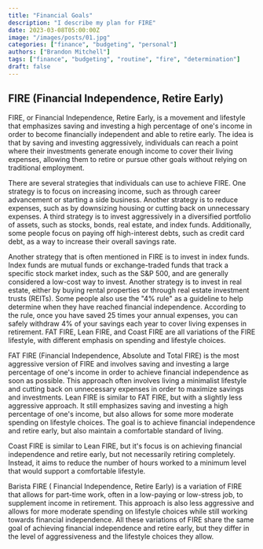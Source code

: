 ```yaml
---
title: "Financial Goals"
description: "I describe my plan for FIRE"
date: 2023-03-08T05:00:00Z
image: "/images/posts/01.jpg"
categories: ["finance", "budgeting", "personal"]
authors: ["Brandon Mitchell"]
tags: ["finance", "budgeting", "routine", "fire", "determination"]
draft: false
---
```


## FIRE (Financial Independence, Retire Early)

FIRE, or Financial Independence, Retire Early, is a movement and lifestyle that emphasizes saving and investing a high percentage of one's income in order to become financially independent and able to retire early. The idea is that by saving and investing aggressively, individuals can reach a point where their investments generate enough income to cover their living expenses, allowing them to retire or pursue other goals without relying on traditional employment.

There are several strategies that individuals can use to achieve FIRE. One strategy is to focus on increasing income, such as through career advancement or starting a side business. Another strategy is to reduce expenses, such as by downsizing housing or cutting back on unnecessary expenses. A third strategy is to invest aggressively in a diversified portfolio of assets, such as stocks, bonds, real estate, and index funds. Additionally, some people focus on paying off high-interest debts, such as credit card debt, as a way to increase their overall savings rate.

Another strategy that is often mentioned in FIRE is to invest in index funds. Index funds are mutual funds or exchange-traded funds that track a specific stock market index, such as the S&P 500, and are generally considered a low-cost way to invest. Another strategy is to invest in real estate, either by buying rental properties or through real estate investment trusts (REITs). Some people also use the "4% rule" as a guideline to help determine when they have reached financial independence. According to the rule, once you have saved 25 times your annual expenses, you can safely withdraw 4% of your savings each year to cover living expenses in retirement.
FAT FIRE, Lean FIRE, and Coast FIRE are all variations of the FIRE lifestyle, with different emphasis on spending and lifestyle choices.

FAT FIRE (Financial Independence, Absolute and Total FIRE) is the most aggressive version of FIRE and involves saving and investing a large percentage of one's income in order to achieve financial independence as soon as possible. This approach often involves living a minimalist lifestyle and cutting back on unnecessary expenses in order to maximize savings and investments.
Lean FIRE is similar to FAT FIRE, but with a slightly less aggressive approach. It still emphasizes saving and investing a high percentage of one's income, but also allows for some more moderate spending on lifestyle choices. The goal is to achieve financial independence and retire early, but also maintain a comfortable standard of living.

Coast FIRE is similar to Lean FIRE, but it's focus is on achieving financial independence and retire early, but not necessarily retiring completely. Instead, it aims to reduce the number of hours worked to a minimum level that would support a comfortable lifestyle.

Barista FIRE ( Financial Independence, Retire Early) is a variation of FIRE that allows for part-time work, often in a low-paying or low-stress job, to supplement income in retirement. This approach is also less aggressive and allows for more moderate spending on lifestyle choices while still working towards financial independence.
All these variations of FIRE share the same goal of achieving financial independence and retire early, but they differ in the level of aggressiveness and the lifestyle choices they allow.